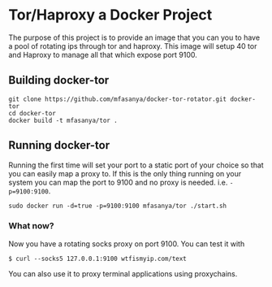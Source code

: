 # Tor/Haproxy a Docker Project #

The purpose of this project is to provide an image that you can you to have a pool of rotating ips through tor and haproxy.
This image will setup 40 tor and Haproxy to manage all that which expose port 9100.

## Building docker-tor

    git clone https://github.com/mfasanya/docker-tor-rotator.git docker-tor
    cd docker-tor
    docker build -t mfasanya/tor .

## Running docker-tor

Running the first time will set your port to a static port of your choice so
that you can easily map a proxy to. If this is the only thing running on your
system you can map the port to 9100 and no proxy is needed. i.e.
`-p=9100:9100`.

    sudo docker run -d=true -p=9100:9100 mfasanya/tor ./start.sh

### What now?

Now you have a rotating socks proxy on port 9100. You can test it with

```
$ curl --socks5 127.0.0.1:9100 wtfismyip.com/text
```

You can also use it to proxy terminal applications using proxychains.
